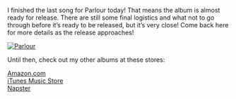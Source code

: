 I finished the last song for Parlour today! That means the album is almost ready for release. There are still some final logistics and what not to go through before it’s ready to be released, but it’s very close! Come back here for more details as the release approaches!

[![Parlour](parlour300.thumbnail.jpg)](https://i0.wp.com/www.alexseifert.com/news/wp-content/uploads/2007/11/parlour300.jpg "Parlour")

Until then, check out my other albums at these stores:

[Amazon.com](http://www.amazon.com/s/ref=sr_f2_all/105-2765392-6325248?ie=UTF8&rs=&keywords=Alex%20Seifert&rh=i%3Adigital-music%2Ck%3AAlex%20Seifert%2Ci%3Adigital-music-track)  
[iTunes Music Store](http://www.last.fm/affiliate_sendto.php?link=labshop&prod=2688124&pos=c63b499b3e4868e147cbd95d080a26df)  
[Napster](http://free.napster.com/view/artist/index.html?id=12412956)